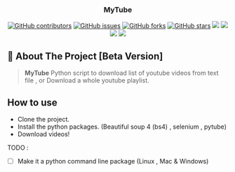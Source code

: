 <h3 align="center">MyTube</h3>
<div align="center">
  
  [![GitHub contributors](https://img.shields.io/github/contributors/MeitanteiAshour/MyTube)](https://github.com/MeitanteiAshour/MyTube/contributors)
  [![GitHub issues](https://img.shields.io/github/issues/MeitanteiAshour/MyTube)](https://github.com/MeitanteiAshour/MyTube/issues)
  [![GitHub forks](https://img.shields.io/github/forks/MeitanteiAshour/MyTube)](https://github.com/MeitanteiAshour/MyTube/network)
  [![GitHub stars](https://img.shields.io/github/stars/MeitanteiAshour/MyTube)](https://github.com/MeitanteiAshour/MyTube/stargazers)
  <img src="https://img.shields.io/github/languages/count/MeitanteiAshour/MyTube" />
  <img src="https://img.shields.io/github/languages/top/MeitanteiAshour/MyTube" />
  <img src="https://img.shields.io/github/languages/code-size/MeitanteiAshour/MyTube" />
  <img src="https://img.shields.io/github/issues-pr-raw/MeitanteiAshour/MyTube" />

</div>


## 🧐 About The Project  [Beta Version]
> **MyTube** Python script to download list of youtube videos from text file , or Download a whole youtube playlist.

## How to use 

- Clone the project.
- Install the python packages. (Beautiful soup 4 (bs4) , selenium , pytube)
- Download videos!

TODO :
- [ ] Make it a python command line package (Linux , Mac & Windows)
